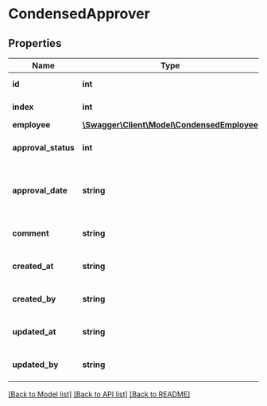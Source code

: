 # CondensedApprover

## Properties
Name | Type | Description | Notes
------------ | ------------- | ------------- | -------------
**id** | **int** | ID of the approver. | [optional] 
**index** | **int** | Current index of the approver. | [optional] 
**employee** | [**\Swagger\Client\Model\CondensedEmployee**](CondensedEmployee.md) |  | [optional] 
**approval_status** | **int** | The approval status of this approver. | [optional] 
**approval_date** | **string** | The date at which the approver denied/approved the approval. | [optional] 
**comment** | **string** | Comment left by the approver. Can be null. | [optional] 
**created_at** | **string** | The creation time of the entity. | [optional] 
**created_by** | **string** | The user that created the entity. | [optional] 
**updated_at** | **string** | The last updated time of the entity. | [optional] 
**updated_by** | **string** | The user that last updated the entity. | [optional] 

[[Back to Model list]](../README.md#documentation-for-models) [[Back to API list]](../README.md#documentation-for-api-endpoints) [[Back to README]](../README.md)


